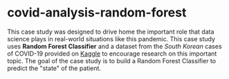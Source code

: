 # covid-analysis-random-forest

This case study was designed to drive home the important role that data science plays in real-world situations like this pandemic. This case study uses **Random Forest Classifier** and a dataset from the _South Korean_ cases of COVID-19 provided on [Kaggle](https://www.kaggle.com/kimjihoo/coronavirusdataset) to encourage research on this important topic. The goal of the case study is to build a Random Forest Classifier to predict the "state" of the patient.

